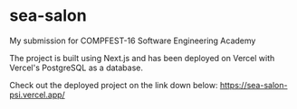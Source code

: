 # sea-salon

My submission for COMPFEST-16 Software Engineering Academy

The project is built using Next.js and has been deployed on Vercel with Vercel's PostgreSQL as a database.

Check out the deployed project on the link down below:
https://sea-salon-psi.vercel.app/
